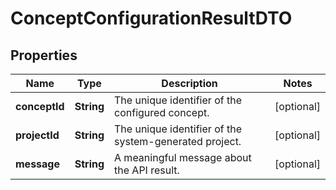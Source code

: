 

# ConceptConfigurationResultDTO


## Properties

| Name | Type | Description | Notes |
|------------ | ------------- | ------------- | -------------|
|**conceptId** | **String** | The unique identifier of the configured concept. |  [optional] |
|**projectId** | **String** | The unique identifier of the system-generated project. |  [optional] |
|**message** | **String** | A meaningful message about the API result. |  [optional] |



